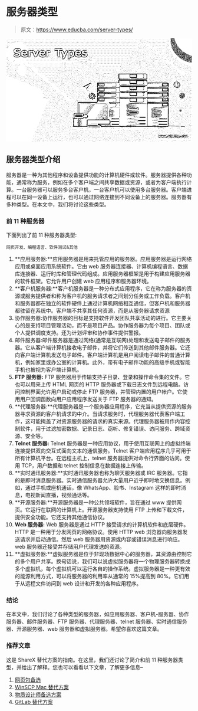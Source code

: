 # 服务器类型

> 原文：<https://www.educba.com/server-types/>

![Server Types](img/15ad294057439b4cd74eb7c70b0cff3b.png)



## 服务器类型介绍

服务器是一种为其他程序和设备提供功能的计算机硬件或软件。服务器提供各种功能，通常称为服务，例如在多个客户端之间共享数据或资源，或者为客户端执行计算。一台服务器可以服务多台客户机，一台客户机可以使用多台服务器。客户端进程可以在同一设备上运行，也可以通过网络连接到不同设备上的服务器。服务器有多种类型。在本文中，我们将讨论这些类型。

### 前 11 种服务器

下面列出了前 11 种服务器类型:

<small>网页开发、编程语言、软件测试&其他</small>

1.  **应用服务器:**应用服务器是用来托管应用的服务器。应用服务器是运行网络应用或桌面应用系统软件。它由 web 服务器连接器、计算机编程语言、数据库连接器、运行时库和管理代码组成。应用服务器框架是用于构建应用服务器的软件框架。它允许用户创建 web 应用程序和服务器环境。
2.  **客户机服务器:**客户机服务器是一种分布式应用程序，它在称为服务器的资源或服务提供者和称为客户机的服务请求者之间划分任务或工作负载。客户机和服务器都在独立的软件硬件上通过计算机网络相互通信，但客户机和服务器都驻留在系统中。客户端不共享其任何资源，而是从服务器请求资源
3.  协作服务器:协作服务器的目标是支持软件开发团队共享活动的进行。它主要关心的是支持项目管理活动，而不是项目产品。协作服务器为每个项目、团队或个人提供调度支持。还为计划评审和协作事件提供警报。
4.  邮件服务器:邮件服务器是通过网络(通常是互联网)处理和发送电子邮件的服务器。它从客户端计算机接收电子邮件，并将它们传送到其他邮件服务器。它还向客户端计算机发送电子邮件。客户端计算机是用户阅读电子邮件的普通计算机，例如家里或办公室的计算机。此外，带有电子邮件功能的高级手机或智能手机也被视为客户端计算机。
5.  **FTP 服务器:** FTP 服务器用于传输支持子目录、登录和操作命令集的文件。它也可以用来上传 HTML 网页的 HTTP 服务器或下载日志文件到远程电脑。访问控制界面允许用户启动或停止 FTP 服务器，并管理内置的用户帐户。它使用用户回调函数向用户应用程序发送关于 FTP 服务器的通知。
6.  **代理服务器:**代理服务器是一个服务器应用程序，它充当从提供资源的服务器寻求资源的客户机请求的中介。当请求服务时，代理服务器代表客户端工作，这可能掩盖了对资源服务器的请求的真实来源。代理服务器被用作内容控制软件，用于过滤加密数据、记录日志、窃听、修复错误、访问服务、跨域资源、安全等。
7.  **Telnet 服务器:** Telnet 服务器是一种应用协议，用于使用互联网上的虚拟终端连接提供双向交互式面向文本的通信服务。Telnet 客户端应用程序几乎可用于所有计算机平台。在远程主机上，telnet 服务器提供对命令行界面的访问。使用 TCP，用户数据和 telnet 控制信息在数据连接上传输。
8.  **实时通讯服务器:**实时通讯服务器也称为聊天服务器或 IRC 服务器。它指的是即时消息服务器。实时通信服务器允许大量用户近乎即时地交换信息。例如，通过手机或座机通话，像 WhatsApp、脸书、Instagram 这样的即时消息，电视新闻直播，视频通话等。
9.  **开源服务器:**开源服务器是一种公共领域软件，旨在通过 www 提供网页。它运行在联网的计算机上。开源服务器支持使用 FTP 上传和下载文件，提供安全功能。它还支持其他通信协议。
10.  **Web 服务器:** Web 服务器是通过 HTTP 接受请求的计算机软件和底层硬件。HTTP 是一种用于分发网页的网络协议。使用 HTTP web 浏览器向服务器发送请求并启动通信。然后 web 服务器用资源或内容或错误消息进行响应。web 服务器还接受并存储用户代理发送的资源。
11.  **虚拟服务器:**虚拟服务器是位于非现场数据中心的服务器，其资源由控制它的多个用户共享。换句话说，我们可以说虚拟服务器将一个物理服务器转换成多个虚拟机，每个虚拟机可以运行各自的操作系统。虚拟服务器是一种更有效的能源利用方式，可以将服务器的利用率从通常的 15%提高到 80%。它们用于从远程文件访问到 web 设计和开发的各种应用程序。

### 结论

在本文中，我们讨论了各种类型的服务器，如应用服务器、客户机-服务器、协作服务器、邮件服务器、FTP 服务器、代理服务器、telnet 服务器、实时通信服务器、开源服务器、web 服务器和虚拟服务器。希望你喜欢这篇文章。

### 推荐文章

这是 ShareX 替代方案的指南。在这里，我们还讨论了简介和前 11 种服务器类型，并给出了解释。您也可以看看以下文章，了解更多信息–

1.  [网页包备选](https://www.educba.com/webpack-alternative/)
2.  [WinSCP Mac 替代方案](https://www.educba.com/winscp-mac-alternative/)
3.  [物质设计师备选方案](https://www.educba.com/substance-designer-alternative/)
4.  [GitLab 替代方案](https://www.educba.com/gitlab-alternative/)






